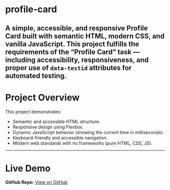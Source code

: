 # profile-card
A simple, accessible, and responsive **Profile Card** built with **semantic HTML**, **modern CSS**, and **vanilla JavaScript**.
This project fulfills the requirements of the “Profile Card” task — including accessibility, responsiveness, and proper use of `data-testid` attributes for automated testing.
---
# Project Overview
This project demonstrates:
- Semantic and accessible HTML structure.
- Responsive design using Flexbox.
- Dynamic JavaScript behavior (showing the current time in milliseconds).
- Keyboard-friendly and accessible navigation.
- Modern web standards with no frameworks (pure HTML, CSS, JS).
---
# Live Demo
**GitHub Repo:** [View on GitHub](https://github.com/Haywhy7093/profile-card)
